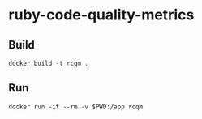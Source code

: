 # ruby-code-quality-metrics

## Build

    docker build -t rcqm .

## Run

    docker run -it --rm -v $PWD:/app rcqm
